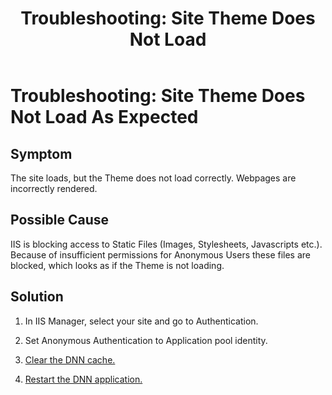 ﻿---
uid: ts-site-theme-not-loading
locale: en
title: "Troubleshooting: Site Theme Does Not Load"
dnnversion: 09.02.00
related-topics: ts-how-to-increase-max-upload-file-size,ts-error-login-ip-filtering-is-currently-disabled,ts-error-another-user-has-taken-action-on-the-page,ts-error-unknown-server-tag-DNNComboBox,ts-error-could-not-load-awssdk,ts-error-sql-timeout,ts-error-argumentnullexception-after-move-upgrade,ts-install-missing-resources,ts-mixed-content-ssl,ts-broken-profile-image,ts-page-remains-in-draft,ts-unable-to-remove-page-redirect-urls,ts-incomplete-content-localization,ts-missing-persona-bar
---

# Troubleshooting:  Site Theme Does Not Load As Expected

## Symptom

The site loads, but the Theme does not load correctly. Webpages are incorrectly rendered.


## Possible Cause

IIS is blocking access to Static Files (Images, Stylesheets, Javascripts etc.).
Because of insufficient permissions for Anonymous Users these files are blocked, which looks as if the Theme is not loading.


## Solution

1.  In IIS Manager, select your site and go to Authentication.
    
2.  Set Anonymous Authentication to Application pool identity.
    
3.  [Clear the DNN cache.](xref:clear-cache)
    
4.  [Restart the DNN application.](xref:restart-application)
